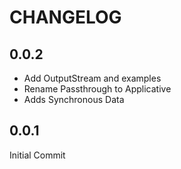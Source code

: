# CHANGELOG

## 0.0.2

* Add OutputStream and examples
* Rename Passthrough to Applicative
* Adds Synchronous Data

## 0.0.1

Initial Commit


